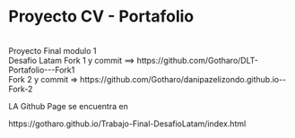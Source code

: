 <h1> Proyecto CV - Portafolio </h1>
<br>
Proyecto Final modulo 1 
<br>
Desafio Latam Fork 1 y commit ==> https://github.com/Gotharo/DLT-Portafolio---Fork1
<br>
Fork 2 y commit => https://github.com/Gotharo/danipazelizondo.github.io--Fork-2


LA Github Page  se encuentra en 

<p> https://gotharo.github.io/Trabajo-Final-DesafioLatam/index.html </p>

